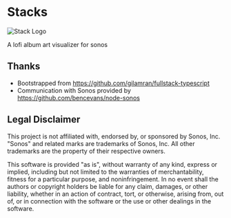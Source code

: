 # Stacks

![Stack Logo](assets/favicon/logo-large.png)

A lofi album art visualizer for sonos

## Thanks

- Bootstrapped from https://github.com/gilamran/fullstack-typescript
- Communication with Sonos provided by https://github.com/bencevans/node-sonos

## Legal Disclaimer

This project is not affiliated with, endorsed by, or sponsored by Sonos, Inc. "Sonos" and related marks are trademarks of Sonos, Inc. All other trademarks are the property of their respective owners.

This software is provided "as is", without warranty of any kind, express or implied, including but not limited to the warranties of merchantability, fitness for a particular purpose, and noninfringement. In no event shall the authors or copyright holders be liable for any claim, damages, or other liability, whether in an action of contract, tort, or otherwise, arising from, out of, or in connection with the software or the use or other dealings in the software.
